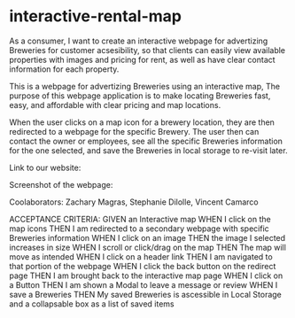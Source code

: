# interactive-rental-map
As a consumer, I want to create an interactive webpage for advertizing Breweries for customer acsesibility, so that clients can easily view available properties with images and pricing for rent, as well as have clear contact information for each property. 

This is a webpage for advertizing Breweries using an interactive map, The purpose of this webpage application is to make locating Breweries fast, easy, and affordable with clear pricing and map locations. 

When the user clicks on a map icon for a brewery location, they are then redirected to a webpage for the specific Brewery. The user then can contact the owner or employees, see all the specific Breweries information for the one selected, and save the Breweries in local storage to re-visit later. 

Link to our website:

Screenshot of the webpage:

Coolaborators: Zachary Magras, Stephanie Dilolle, Vincent Camarco


ACCEPTANCE CRITERIA:
GIVEN an Interactive map
WHEN I click on the map icons
THEN I am redirected to a secondary webpage with specific Breweries information
WHEN I click on an image
THEN the image I selected increases in size
WHEN I scroll or click/drag on the map
THEN The map will move as intended
WHEN I click on a header link
THEN I am navigated to that portion of the webpage
WHEN I click the back button on the redirect page
THEN I am brought back to the interactive map page
WHEN I click on a Button
THEN I am shown a Modal to leave a message or review
WHEN I save a Breweries
THEN My saved Breweries is ascessible in Local Storage and a collapsable box as a list of saved items




